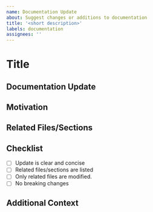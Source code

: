 ```yaml
---
name: Documentation Update
about: Suggest changes or additions to documentation
title: '<short description>'
labels: documentation
assignees: ''
---
```


# Title
<!-- docs(<topic>): brief summary of the change (e.g. README, ADR, etc.) -->

## Documentation Update
<!-- Describe the documentation change or addition. -->

## Motivation
<!-- Why is this documentation update necessary? What does it improve? -->

## Related Files/Sections
<!-- List the files or sections that need updating. -->

## Checklist
- [ ] Update is clear and concise
- [ ] Related files/sections are listed
- [ ] Only related files are modified.
- [ ] No breaking changes

## Additional Context
<!-- Add any other context or information about the documentation update here. -->
